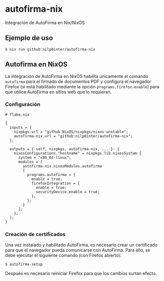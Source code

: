 # autofirma-nix
Integración de AutoFirma en Nix/NixOS


## Ejemplo de uso
```
$ nix run github:nilp0inter/autofirma-nix
```

## Autofirma en NixOS

La integración de AutoFirma en NixOS habilita únicamente el comando `autofirma`
para el firmado de documentos PDF y configura el navegador Firefox (si está
habilitado mediante la opción `programs.firefox.enable`) para que utilice
AutoFirma en sitios web que lo requieran.

### Configuración

```
# flake.nix

{
  inputs = {
    nixpkgs.url = "github:NixOS/nixpkgs/nixos-unstable";
    autofirma-nix.url = "github:nilp0inter/autofirma-nix";
  };

  outputs = { self, nixpkgs, autofirma-nix, ... }: {
    nixosConfigurations."hostname" = nixpkgs.lib.nixosSystem {
      system = "x86_64-linux";
      modules = [
        autofirma-nix.nixosModules.autofirma 
        {
          programs.autofirma = {
            enable = true;
            firefoxIntegration = {
              enable = true;
              securityDevice.enable = true;
            };
          };
        }
      ];
    };
  };
}
```

### Creación de certificados

Una vez instalado y habilitado AutoFirma, es necesario crear un certificado
para que el navegador pueda comunicarse con AutoFirma. Para ello, se debe ejecutar
el siguiente comando (con Firefox abierto):

```
$ autofirma-setup
```

Después es necesario reiniciar Firefox para que los cambios surtan efecto.
